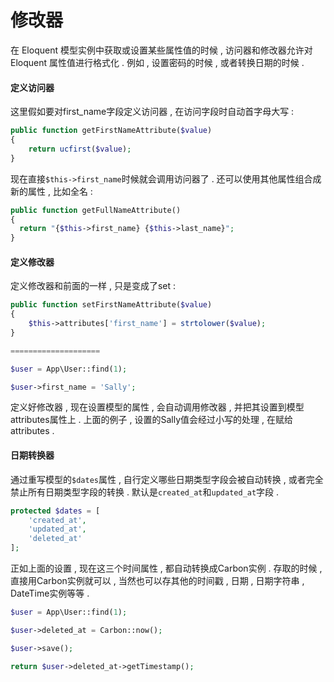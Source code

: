 # 修改器

在 Eloquent 模型实例中获取或设置某些属性值的时候 , 访问器和修改器允许对 Eloquent 属性值进行格式化 . 例如 , 设置密码的时候 , 或者转换日期的时候 .

#### 定义访问器

这里假如要对first\_name字段定义访问器 , 在访问字段时自动首字母大写 :

```php
public function getFirstNameAttribute($value)
{
    return ucfirst($value);
}
```

现在直接`$this->first_name`时候就会调用访问器了 . 还可以使用其他属性组合成新的属性 , 比如全名 :

```php
public function getFullNameAttribute()
{
  return "{$this->first_name} {$this->last_name}";
}
```

#### 定义修改器

定义修改器和前面的一样 , 只是变成了set :

```php
public function setFirstNameAttribute($value)
{
    $this->attributes['first_name'] = strtolower($value);
}

====================

$user = App\User::find(1);

$user->first_name = 'Sally';
```

定义好修改器 , 现在设置模型的属性 , 会自动调用修改器 , 并把其设置到模型attributes属性上 . 上面的例子 , 设置的Sally值会经过小写的处理 , 在赋给attributes .

#### 日期转换器

通过重写模型的`$dates`属性 , 自行定义哪些日期类型字段会被自动转换 , 或者完全禁止所有日期类型字段的转换 . 默认是`created_at`和`updated_at`字段 . 

```php
protected $dates = [
    'created_at',
    'updated_at',
    'deleted_at'
];
```

正如上面的设置 , 现在这三个时间属性 , 都自动转换成Carbon实例 . 存取的时候 , 直接用Carbon实例就可以 , 当然也可以存其他的时间戳 , 日期 , 日期字符串 , DateTime实例等等 .  

```php
$user = App\User::find(1);

$user->deleted_at = Carbon::now();

$user->save();

return $user->deleted_at->getTimestamp();
```



